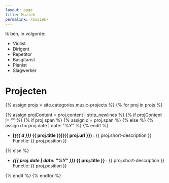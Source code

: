 ```yaml
---
layout: page
title: Muziek
permalink: /muziek/
---
```


Ik ben, in volgorde:

- Violist
- Dirigent
- Repetitor
- Basgitarist
- Pianist
- Slagwerker

# Projecten

{% assign projs = site.categories.music-projects %}
{% for proj in projs %}

{% assign projContent = proj.content | strip_newlines %}
{% if projContent != "" %}
{% if proj.span %}
{% assign d = proj.span %}
{% else %}
{% assign d = proj.date | date: "%Y" %}
{% endif %}


- **[_({{ d }})_  {{ proj.title }}]({{ proj.url }})**
: {{ proj.short-description }}  
Functie: {{ proj.position }}

{% else %}

- **_({{ proj.date | date: "%Y" }}_)  {{ proj.title }}**
: {{ proj.short-description }}  
Functie: {{ proj.position }}

{% endif %}
{% endfor %}

